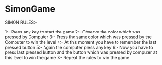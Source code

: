 # SimonGame

  SIMON RULES:-
  
  1:- Press any key to start the game
  2:- Observe the color which was pressed by Computer
  3:- Press the same color which was pressed by the Computer to win the level
  4:- At this moment you have to remember the last pressed button
  5:- Again the computer press any key
  6:- Now you have to press last pressed button and the button which was pressed by computer at this level to win the game
  7:- Repeat the rules to win the game
